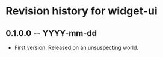 # Revision history for widget-ui

## 0.1.0.0 -- YYYY-mm-dd

* First version. Released on an unsuspecting world.
